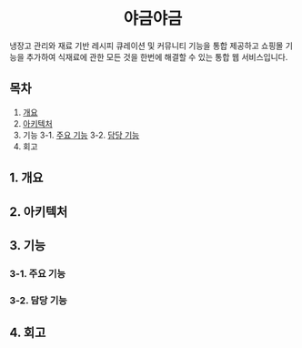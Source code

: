 <div align=center><h1>야금야금</h1></div>
냉장고 관리와 재료 기반 레시피 큐레이션 및 커뮤니티 기능을 통합 제공하고 쇼핑몰 기능을 추가하여 식재료에 관한 모든 것을 한번에 해결할 수 있는 통합 웹 서비스입니다.

## 목차
  1. [개요](#1.-개요)
  2. [아키텍처](#2.-아키텍처)
  3. 기능
     3-1. [주요 기능](#3-1.-주요-기능)
     3-2. [담당 기능](#3-2.-담당-기능)
  4. 회고

## 1. 개요

## 2. 아키텍처

## 3. 기능
### 3-1. 주요 기능
### 3-2. 담당 기능

## 4. 회고
